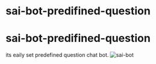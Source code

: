 # sai-bot-predifined-question
# sai-bot-predifined-question

its eaily set predefined question chat bot.
![sai-bot](https://user-images.githubusercontent.com/23010391/199322503-5e524c17-b15b-4f6c-856e-2e2e5e820fb4.png)
